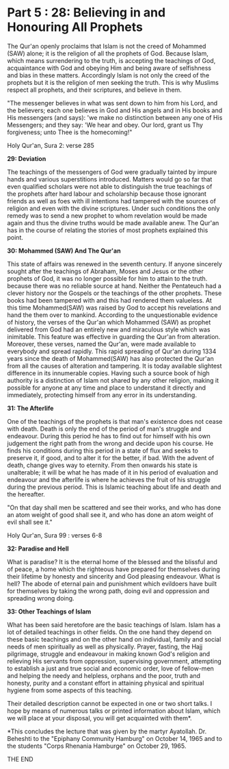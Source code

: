 Part 5 : 28: Believing in and Honouring All Prophets
====================================================

The Qur'an openly proclaims that Islam is not the creed of Mohammed
(SAW) alone; it is the religion of all the prophets of God. Because
Islam, which means surrendering to the truth, is accepting the teachings
of God, acquaintance with God and obeying Him and being aware of
selfishness and bias in these matters. Accordingly Islam is not only the
creed of the prophets but it is the religion of men seeking the truth.
This is why Muslims respect all prophets, and their scriptures, and
believe in them.

"The messenger believes in what was sent down to him from his Lord, and
the believers; each one believes in God and His angels and in His books
and His messengers (and says): 'we make no distinction between any one
of His Messengers; and they say: 'We hear and obey. Our lord, grant us
Thy forgiveness; unto Thee is the homecoming!"

Holy Qur'an, Sura 2: verse 285

**29: Deviation**

The teachings of the messengers of God were gradually tainted by impure
hands and various superstitions introduced. Matters would go so far that
even qualified scholars were not able to distinguish the true teachings
of the prophets after hard labour and scholarship because those ignorant
friends as well as foes with ill intentions had tampered with the
sources of religion and even with the divine scriptures. Under such
conditions the only remedy was to send a new prophet to whom revelation
would be made again and thus the divine truths would be made available
anew. The Qur'an has in the course of relating the stories of most
prophets explained this point.

**30: Mohammed (SAW) And The Qur'an**

This state of affairs was renewed in the seventh century. If anyone
sincerely sought after the teachings of Abraham, Moses and Jesus or the
other prophets of God, it was no longer possible for him to attain to
the truth. because there was no reliable source at hand. Neither the
Pentateuch had a clever history nor the Gospels or the teachings of the
other prophets. These books had been tampered with and this had rendered
them valueless. At this time Mohammed(SAW) was raised by God to accept
his revelations and hand the them over to mankind. According to the
unquestionable evidence of history, the verses of the Qur'an which
Mohammed (SAW) as prophet delivered from God had an entirely new and
miraculous style which was inimitable. This feature was effective in
guarding the Qur'an from alteration. Moreover, these verses, named the
Qur'an, were made available to everybody and spread rapidly. This rapid
spreading of Qur'an during 1334 years since the death of Mohammed(SAW)
has also protected the Qur'an from all the causes of alteration and
tampering. It is today available slightest difference in its innumerable
copies. Having such a source book of high authority is a distinction of
Islam not shared by any other religion, making it possible for anyone at
any time and place to understand it directly and immediately, protecting
himself from any error in its understanding.

**31: The Afterlife**

One of the teachings of the prophets is that man's existence does not
cease with death. Death is only the end of the period of man's struggle
and endeavour. During this period he has to find out for himself with
his own judgement the right path from the wrong and decide upon his
course. He finds his conditions during this period in a state of flux
and seeks to preserve it, if good, and to alter it for the better, if
bad. With the advent of death, change gives way to eternity. From then
onwards his state is unalterable; it will be what he has made of it in
his period of evaluation and endeavour and the afterlife is where he
achieves the fruit of his struggle during the previous period. This is
Islamic teaching about life and death and the hereafter.

"On that day shall men be scattered and see their works, and who has
done an atom weight of good shall see it, and who has done an atom
weight of evil shall see it."

Holy Qur'an, Sura 99 : verses 6-8

**32: Paradise and Hell**

What is paradise? It is the eternal home of the blessed and the
blissful and of peace, a home which the righteous have prepared for
themselves during their lifetime by honesty and sincerity and God
pleasing endeavour. What is hell? The abode of eternal pain and
punishment which evildoers have built for themselves by taking the wrong
path, doing evil and oppression and spreading wrong doing.

**33: Other Teachings of Islam**

What has been said heretofore are the basic teachings of Islam. Islam
has a lot of detailed teachings in other fields. On the one hand they
depend on these basic teachings and on the other hand on individual,
family and social needs of men spiritually as well as physically.
Prayer, fasting, the Hajj pilgrimage, struggle and endeavour in making
known God's religion and relieving His servants from oppression,
supervising government, attempting to establish a just and true social
and economic order, love of fellow-men and helping the needy and
helpless, orphans and the poor, truth and honesty, purity and a constant
effort in attaining physical and spiritual hygiene from some aspects of
this teaching.

Their detailed description cannot be expected in one or two short
talks. I hope by means of numerous talks or printed information about
Islam, which we will place at your disposal, you will get acquainted
with them\*.

\*This concludes the lecture that was given by the martyr Ayatollah.
Dr. Beheshti to the "Epiphany Community Hamburg" on October 14, 1965 and
to the students "Corps Rhenania Hamburge" on October 29, 1965.


THE END
